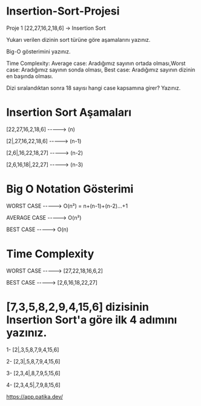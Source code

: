 # Insertion-Sort-Projesi

Proje 1
[22,27,16,2,18,6] -> Insertion Sort

Yukarı verilen dizinin sort türüne göre aşamalarını yazınız.

Big-O gösterimini yazınız.

Time Complexity: Average case: Aradığımız sayının ortada olması,Worst case: Aradığımız sayının sonda olması, Best case: Aradığımız sayının dizinin en başında olması.

Dizi sıralandıktan sonra 18 sayısı hangi case kapsamına girer? Yazınız.



# Insertion Sort Aşamaları
[22,27,16,2,18,6] -----> (n)

[2|,27,16,22,18,6] -----> (n-1)

[2,6|,16,22,18,27] -----> (n-2)

[2,6,16,18|,22,27] -----> (n-3)

# Big O Notation Gösterimi
WORST CASE -----> O(n²) = n+(n-1)+(n-2)...+1

AVERAGE CASE -----> O(n²)

BEST CASE -----> O(n)

# Time Complexity
WORST CASE -----> [27,22,18,16,6,2]

BEST CASE -----> [2,6,16,18,22,27]



# [7,3,5,8,2,9,4,15,6] dizisinin Insertion Sort'a göre ilk 4 adımını yazınız.

1- [2|,3,5,8,7,9,4,15,6]

2- [2,3|,5,8,7,9,4,15,6]

3- [2,3,4|,8,7,9,5,15,6]

4- [2,3,4,5|,7,9,8,15,6]


https://app.patika.dev/


